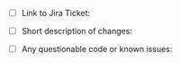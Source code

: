 - [ ] Link to Jira Ticket: 

      
- [ ] Short description of changes:

    
- [ ] Any questionable code or known issues:
